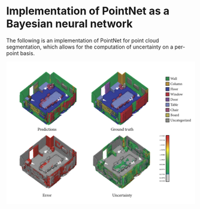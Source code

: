 # Implementation of PointNet as a Bayesian neural network

The following is an implementation of PointNet for point cloud segmentation, which allows for the computation of uncertainty on a per-point basis. 

![alt text](https://github.com/biophase/PointNet-BNN/blob/0c8fb6a96fb28e849ae24b0e3e1f11f26fb12b32/cover/cover.jpg)
